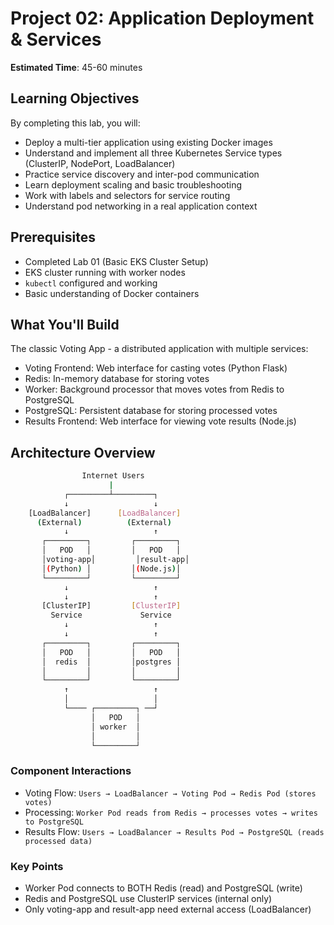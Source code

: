 # Project 02: Application Deployment & Services

**Estimated Time**: 45-60 minutes

## Learning Objectives

By completing this lab, you will:

- Deploy a multi-tier application using existing Docker images
- Understand and implement all three Kubernetes Service types (ClusterIP, NodePort, LoadBalancer)
- Practice service discovery and inter-pod communication
- Learn deployment scaling and basic troubleshooting
- Work with labels and selectors for service routing
- Understand pod networking in a real application context

## Prerequisites

- Completed Lab 01 (Basic EKS Cluster Setup)
- EKS cluster running with worker nodes
- `kubectl` configured and working
- Basic understanding of Docker containers

## What You'll Build

The classic Voting App - a distributed application with multiple services:

- Voting Frontend: Web interface for casting votes (Python Flask)
- Redis: In-memory database for storing votes
- Worker: Background processor that moves votes from Redis to PostgreSQL
- PostgreSQL: Persistent database for storing processed votes
- Results Frontend: Web interface for viewing vote results (Node.js)

## Architecture Overview

```bash
                Internet Users
                      |
            ┌─────────┴─────────┐
            ↓                   ↓
    [LoadBalancer]      [LoadBalancer]
      (External)          (External)
            ↓                   ↑
       ┌─────────┐         ┌─────────┐
       │   POD   │         │   POD   │
       │voting-app│         │result-app│
       │(Python) │         │(Node.js)│
       └─────────┘         └─────────┘
            ↓                   ↑
            ↓                   ↑
       [ClusterIP]         [ClusterIP]
         Service             Service
            ↓                   ↑
            ↓                   ↑
       ┌─────────┐         ┌─────────┐
       │   POD   │         │   POD   │
       │  redis  │         │postgres │
       │         │         │         │
       └─────────┘         └─────────┘
            ↑                   ↑
            │                   │
            └──── ┌─────────┐ ──┘
                  │   POD   │
                  │ worker  │
                  │         │
                  └─────────┘

```

### Component Interactions

- Voting Flow: `Users → LoadBalancer → Voting Pod → Redis Pod (stores votes)`
- Processing: `Worker Pod reads from Redis → processes votes → writes to PostgreSQL`
- Results Flow: `Users → LoadBalancer → Results Pod → PostgreSQL (reads processed data)`

### Key Points

- Worker Pod connects to BOTH Redis (read) and PostgreSQL (write)
- Redis and PostgreSQL use ClusterIP services (internal only)
- Only voting-app and result-app need external access (LoadBalancer)